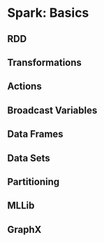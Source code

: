 # Spark: Basics

## RDD

## Transformations

## Actions

## Broadcast Variables

## Data Frames

## Data Sets

## Partitioning

## MLLib 

## GraphX
